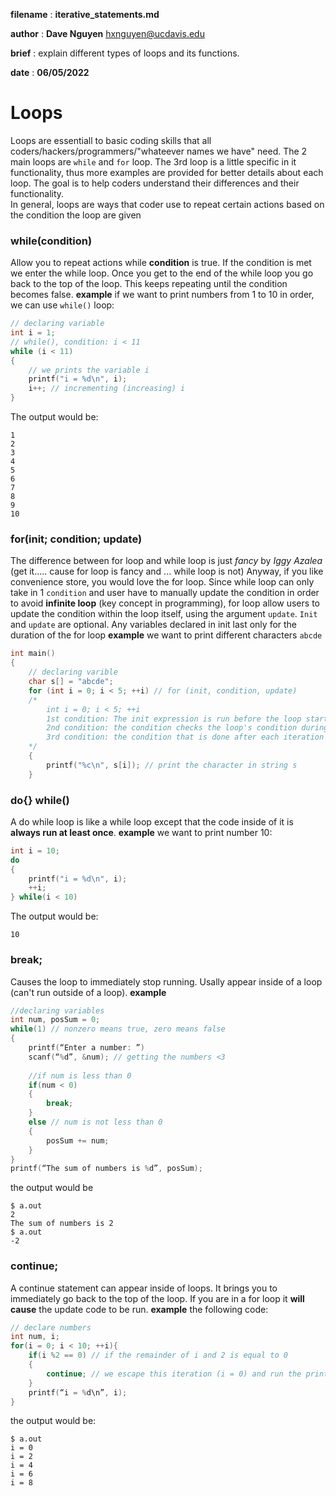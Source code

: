 **filename** : **iterative_statements.md**

**author** : **Dave Nguyen** [hxnguyen@ucdavis.edu](hxnguyen@ucdavis.edu)

**brief** : explain different types of loops and its functions.

**date** : **06/05/2022**

# Loops
Loops are essentiall to basic coding skills that all coders/hackers/programmers/"whateever names we have" need. The 2 main loops are `while` and `for` loop. The 3rd loop is a little specific in it functionality, thus more examples are provided for better details about each loop. The goal is to help coders understand their differences and their functionality.  
In general, loops are ways that coder use to repeat certain actions based on the condition the loop are given

### while(condition)
Allow you to repeat actions while **condition** is true. If the condition is met we enter the while loop. Once you get to the end of the while loop you go back to the top of the loop. This keeps repeating until the condition becomes false.
**example** if we want to print numbers from 1 to 10 in order, we can use `while()` loop:
```c
// declaring variable
int i = 1;
// while(), condition: i < 11
while (i < 11)
{
    // we prints the variable i
    printf("i = %d\n", i);
    i++; // incrementing (increasing) i
}
```
The output would be:
```
1
2
3
4
5
6
7
8
9
10
```
### for(init; condition; update)
The difference between for loop and while loop is just *fancy* by *Iggy Azalea* (get it..... cause for loop is fancy and ... while loop is not) Anyway, if you like convenience store, you would love the for loop. Since while loop can only take in 1 `condition` and user have to manually update the condition in order to avoid **infinite loop** (key concept in programming), for loop allow users to update the condition within the loop itself, using the argument `update`. `Init` and `update` are optional. Any variables declared in init last only for the duration of the for loop
**example** we want to print different characters `abcde` 
```c
int main() 
{
    // declaring varible
    char s[] = "abcde";
    for (int i = 0; i < 5; ++i) // for (init, condition, update)
    /*
        int i = 0; i < 5; ++i
        1st condition: The init expression is run before the loop starts and is always run
        2nd condition: the condition checks the loop's condition during its iteration
        3rd condition: the condition that is done after each iteration
    */
    {
        printf("%c\n", s[i]); // print the character in string s
    }
```

### do{} while()
A do while loop is like a while loop except that the code inside of it is **always run at least once**.
**example** we want to print number 10:
```c
int i = 10;
do
{
    printf("i = %d\n", i);
    ++i;
} while(i < 10)
```
The output would be:
```
10
```
### break;
Causes the loop to immediately stop running. Usally appear inside of a loop (can't run outside of a loop). 
**example**
```c
//declaring variables
int num, posSum = 0;
while(1) // nonzero means true, zero means false
{
    printf(“Enter a number: ”)
    scanf(“%d”, &num); // getting the numbers <3
    
    //if num is less than 0
    if(num < 0) 
    { 
        break;
    }
    else // num is not less than 0
    { 
        posSum += num;
    }
}
printf(“The sum of numbers is %d”, posSum);  

```

the output would be
```
$ a.out
2
The sum of numbers is 2
$ a.out
-2

```
### continue;
A continue statement can appear inside of loops. It brings you to immediately go back to the top of the loop. If you are in a for loop it **will cause** the update code to be run.
**example** the following code:
```c
// declare numbers
int num, i;
for(i = 0; i < 10; ++i){
    if(i %2 == 0) // if the remainder of i and 2 is equal to 0
    {
        continue; // we escape this iteration (i = 0) and run the printf statement.
    }
    printf(“i = %d\n”, i);
}
```
the output would be:
```
$ a.out
i = 0
i = 2
i = 4
i = 6
i = 8
```
